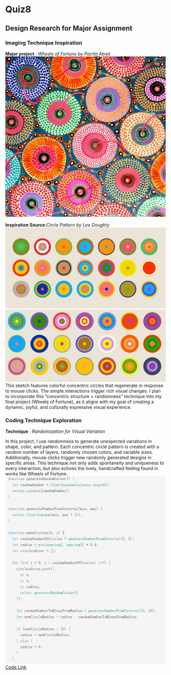 # Quiz8
## Design Research for Major Assignment

### Imaging Technique Inspiration
**Major project** : *Wheels of Fortune by Pacita Abad*
![Wheels of Fortune by Pacita Abad](assets/Pacita%20Abad%20Wheels%20of%20fortune.jpg)

**Inspiration Source**:*Circle Pattern by Lee Doughty*
![Screenshot1](assets/screenshot1.png)
![Screenshot2](assets/screenshot2.png)
This sketch features colorful concentric circles that regenerate in response to mouse clicks. The simple interactions trigger rich visual changes. I plan to incorporate this “concentric structure + randomness” technique into my final project (Wheels of Fortune), as it aligns with my goal of creating a dynamic, joyful, and culturally expressive visual experience.

### Coding Technique Exploration
**Technique** : *Randomization for Visual Variation*

In this project, I use randomness to generate unexpected variations in shape, color, and pattern. Each concentric circle pattern is created with a random number of layers, randomly chosen colors, and variable sizes. Additionally, mouse clicks trigger new randomly generated designs in specific areas. This technique not only adds spontaneity and uniqueness to every interaction, but also echoes the lively, handcrafted feeling found in works like Wheels of Fortune. 
![Code screenshot](assets/screenshot3.png)
[Code Link](https://openprocessing.org/sketch/2325929)
